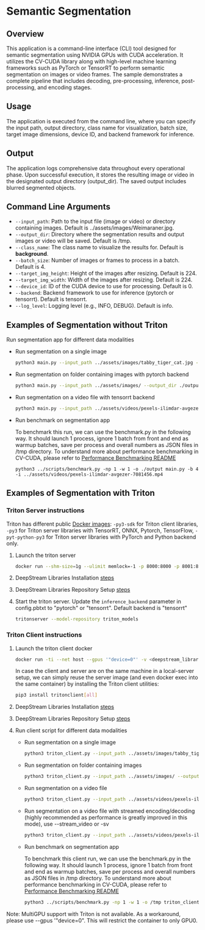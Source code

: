 # Semantic Segmentation

## Overview

This application is a command-line interface (CLI) tool designed for semantic segmentation using NVIDIA GPUs with CUDA acceleration. It utilizes the CV-CUDA library along with high-level machine learning frameworks such as PyTorch or TensorRT to perform semantic segmentation on images or video frames. The sample demonstrates a complete pipeline that includes decoding, pre-processing, inference, post-processing, and encoding stages.

## Usage

The application is executed from the command line, where you can specify the input path, output directory, class name for visualization, batch size, target image dimensions, device ID, and backend framework for inference.

## Output

The application logs comprehensive data throughout every operational phase. Upon successful execution, it stores the resulting image or video in the designated output directory (output_dir). The saved output includes blurred segmented objects.

## Command Line Arguments
- `--input_path`: Path to the input file (image or video) or directory containing images. Default is ../assets/images/Weimaraner.jpg.
- `--output_dir`: Directory where the segmentation results and output images or video will be saved. Default is /tmp.
- `--class_name`: The class name to visualize the results for. Default is __background__.
- `--batch_size`: Number of images or frames to process in a batch. Default is 4.
- `--target_img_height`: Height of the images after resizing. Default is 224.
- `--target_img_width`: Width of the images after resizing. Default is 224.
- `--device_id`: ID of the CUDA device to use for processing. Default is 0.
- `--backend`: Backend framework to use for inference (pytorch or tensorrt). Default is tensorrt.
- `--log_level`: Logging level (e.g., INFO, DEBUG). Default is info.

## Examples of Segmentation without Triton
Run segmentation app for different data modalities
- Run segmentation on a single image
  ```bash
  python3 main.py --input_path ../assets/images/tabby_tiger_cat.jpg --output_dir ./output --batch_size 1
  ```

- Run segmentation on folder containing images with pytorch backend
  ```bash
  python3 main.py --input_path ../assets/images/ --output_dir ./output --batch_size 2 --backend pytorch
  ```

- Run segmentation on a video file with tensorrt backend
  ```bash
  python3 main.py --input_path ../assets/videos/pexels-ilimdar-avgezer-7081456.mp4  --output_dir ./output --batch_size 4 --backend tensorrt
  ```

- Run benchmark on segmentation app

  To benchmark this run, we can use the benchmark.py in the following way. It should launch 1 process, ignore 1 batch from front and end as warmup batches, save per process and overall numbers as JSON files in /tmp directory. To understand more about performance benchmarking in CV-CUDA, please refer to [Performance Benchmarking README](https://gitlab-master.nvidia.com/cv/cvcuda/-/blob/main/samples/scripts/README.md)
  ```
  python3 ../scripts/benchmark.py -np 1 -w 1 -o ./output main.py -b 4 -i ../assets/videos/pexels-ilimdar-avgezer-7081456.mp4 
    ```

## Examples of Segmentation with Triton
### Triton Server instructions

Triton has different public [Docker images](https://catalog.ngc.nvidia.com/orgs/nvidia/containers/tritonserver): `-py3-sdk` for Triton client libraries, `-py3` for Triton server libraries with TensorRT, ONNX, Pytorch, TensorFlow, `-pyt-python-py3` for Triton server libraries with PyTorch and Python backend only.

1. Launch the triton server
      ```bash
      docker run --shm-size=1g --ulimit memlock=-1 -p 8000:8000 -p 8001:8001 -p 8002:8002 --ulimit stack=67108864 -ti --gpus '"device=0"' -v <deepstream_libraries_local_mount_path>:/deepstream_libraries -w /deepstream_libraries nvcr.io/nvidia/tritonserver:23.10-py3
      ```

2. DeepStream Libraries Installation [steps](../README.md#deepstream_libraries-installation)

3. DeepStream Libraries Repository Setup [steps](../README.md#deepstream_libraries-repository-setup)

4. Start the triton server.
   Update the `inference_backend` parameter in config.pbtxt to "pytorch" or "tensorrt". Default backend is "tensorrt"
      ```bash
      tritonserver --model-repository triton_models
      ```

### Triton Client instructions
1. Launch the triton client docker
      ```bash
      docker run -ti --net host --gpus '"device=0"' -v <deepstream_libraries_local_mount_path>:/deepstream_libraries -w /deepstream_libraries nvcr.io/nvidia/tritonserver:23.10-py3-sdk /bin/bash
      ```
    In case the client and server are on the same machine in a local-server setup, we can simply reuse the server image (and even docker exec into the same container) by installing the Triton client utilities:
      ```bash
      pip3 install tritonclient[all]
      ```

2. DeepStream Libraries Installation [steps](../README.md#deepstream_libraries-installation)

3. DeepStream Libraries Repository Setup [steps](../README.md#deepstream_libraries-repository-setup)

4. Run client script for different data modalities
    - Run segmentation on a single image
      ```bash
      python3 triton_client.py --input_path ../assets/images/tabby_tiger_cat.jpg --output_dir ./output --batch_size 1
      ```

    - Run segmentation on folder containing images
      ```bash
      python3 triton_client.py --input_path ../assets/images/ --output_dir ./output --batch_size 2 --backend pytorch
      ```

    - Run segmentation on a video file
      ```bash
      python3 triton_client.py --input_path ../assets/videos/pexels-ilimdar-avgezer-7081456.mp4  --output_dir ./output --batch_size 4
      ```

    - Run segmentation on a video file with streamed encoding/decoding (highly recommended as performance is greatly improved in this mode), use --stream_video or -sv
      ```bash
      python3 triton_client.py --input_path ../assets/videos/pexels-ilimdar-avgezer-7081456.mp4  --output_dir ./output --batch_size 4 --stream_video
      ```

    - Run benchmark on segmentation app

      To benchmark this client run, we can use the benchmark.py in the following way. It should launch 1 process, ignore 1 batch from front and end as warmup batches, save per process and overall numbers as JSON files in /tmp directory. To understand more about performance benchmarking in CV-CUDA, please refer to [Performance Benchmarking README](https://gitlab-master.nvidia.com/cv/cvcuda/-/blob/main/samples/scripts/README.md)
        ```bash
        python3 ../scripts/benchmark.py -np 1 -w 1 -o /tmp triton_client.py -i ../assets/videos/pexels-ilimdar-avgezer-7081456.mp4  -b 4 -sv
        ```

Note: MultiGPU support with Triton is not available. As a workaround, please use --gpus '"device=0". This will restrict the container to only GPU0.